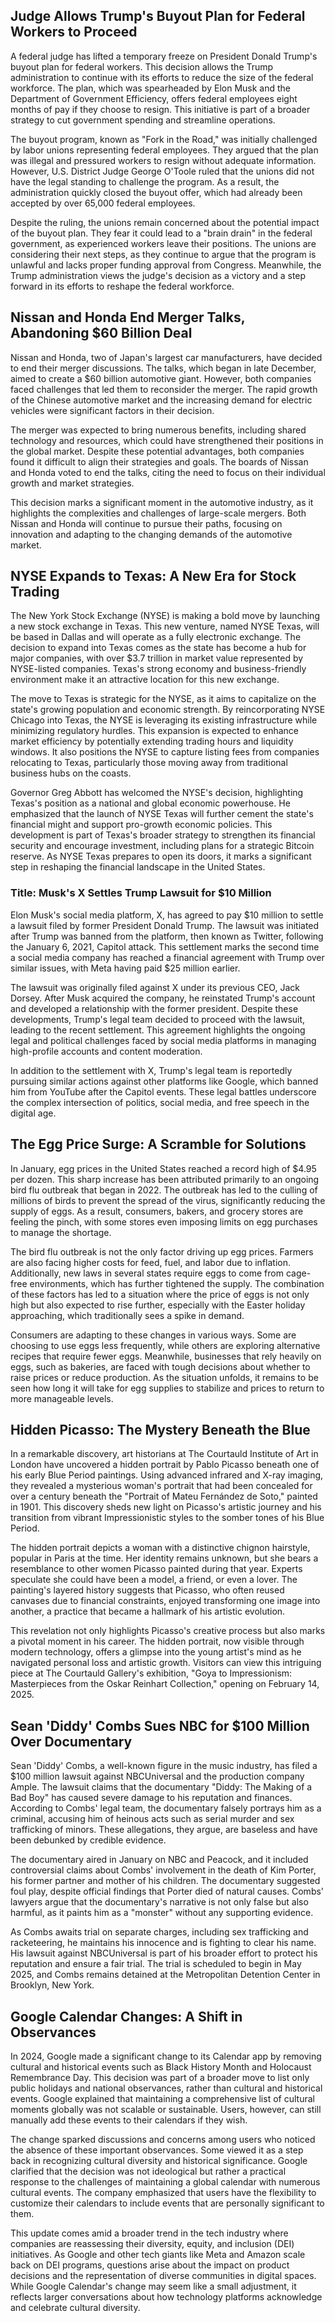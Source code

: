 ## Judge Allows Trump's Buyout Plan for Federal Workers to Proceed

A federal judge has lifted a temporary freeze on President Donald Trump's buyout plan for federal workers. This decision allows the Trump administration to continue with its efforts to reduce the size of the federal workforce. The plan, which was spearheaded by Elon Musk and the Department of Government Efficiency, offers federal employees eight months of pay if they choose to resign. This initiative is part of a broader strategy to cut government spending and streamline operations.

The buyout program, known as "Fork in the Road," was initially challenged by labor unions representing federal employees. They argued that the plan was illegal and pressured workers to resign without adequate information. However, U.S. District Judge George O'Toole ruled that the unions did not have the legal standing to challenge the program. As a result, the administration quickly closed the buyout offer, which had already been accepted by over 65,000 federal employees.

Despite the ruling, the unions remain concerned about the potential impact of the buyout plan. They fear it could lead to a "brain drain" in the federal government, as experienced workers leave their positions. The unions are considering their next steps, as they continue to argue that the program is unlawful and lacks proper funding approval from Congress. Meanwhile, the Trump administration views the judge's decision as a victory and a step forward in its efforts to reshape the federal workforce.

## Nissan and Honda End Merger Talks, Abandoning $60 Billion Deal

Nissan and Honda, two of Japan's largest car manufacturers, have decided to end their merger discussions. The talks, which began in late December, aimed to create a $60 billion automotive giant. However, both companies faced challenges that led them to reconsider the merger. The rapid growth of the Chinese automotive market and the increasing demand for electric vehicles were significant factors in their decision.

The merger was expected to bring numerous benefits, including shared technology and resources, which could have strengthened their positions in the global market. Despite these potential advantages, both companies found it difficult to align their strategies and goals. The boards of Nissan and Honda voted to end the talks, citing the need to focus on their individual growth and market strategies.

This decision marks a significant moment in the automotive industry, as it highlights the complexities and challenges of large-scale mergers. Both Nissan and Honda will continue to pursue their paths, focusing on innovation and adapting to the changing demands of the automotive market.

## NYSE Expands to Texas: A New Era for Stock Trading

The New York Stock Exchange (NYSE) is making a bold move by launching a new stock exchange in Texas. This new venture, named NYSE Texas, will be based in Dallas and will operate as a fully electronic exchange. The decision to expand into Texas comes as the state has become a hub for major companies, with over $3.7 trillion in market value represented by NYSE-listed companies. Texas's strong economy and business-friendly environment make it an attractive location for this new exchange.

The move to Texas is strategic for the NYSE, as it aims to capitalize on the state's growing population and economic strength. By reincorporating NYSE Chicago into Texas, the NYSE is leveraging its existing infrastructure while minimizing regulatory hurdles. This expansion is expected to enhance market efficiency by potentially extending trading hours and liquidity windows. It also positions the NYSE to capture listing fees from companies relocating to Texas, particularly those moving away from traditional business hubs on the coasts.

Governor Greg Abbott has welcomed the NYSE's decision, highlighting Texas's position as a national and global economic powerhouse. He emphasized that the launch of NYSE Texas will further cement the state's financial might and support pro-growth economic policies. This development is part of Texas's broader strategy to strengthen its financial security and encourage investment, including plans for a strategic Bitcoin reserve. As NYSE Texas prepares to open its doors, it marks a significant step in reshaping the financial landscape in the United States.

### Title: Musk's X Settles Trump Lawsuit for $10 Million

Elon Musk's social media platform, X, has agreed to pay $10 million to settle a lawsuit filed by former President Donald Trump. The lawsuit was initiated after Trump was banned from the platform, then known as Twitter, following the January 6, 2021, Capitol attack. This settlement marks the second time a social media company has reached a financial agreement with Trump over similar issues, with Meta having paid $25 million earlier.

The lawsuit was originally filed against X under its previous CEO, Jack Dorsey. After Musk acquired the company, he reinstated Trump's account and developed a relationship with the former president. Despite these developments, Trump's legal team decided to proceed with the lawsuit, leading to the recent settlement. This agreement highlights the ongoing legal and political challenges faced by social media platforms in managing high-profile accounts and content moderation.

In addition to the settlement with X, Trump's legal team is reportedly pursuing similar actions against other platforms like Google, which banned him from YouTube after the Capitol events. These legal battles underscore the complex intersection of politics, social media, and free speech in the digital age.

## The Egg Price Surge: A Scramble for Solutions

In January, egg prices in the United States reached a record high of $4.95 per dozen. This sharp increase has been attributed primarily to an ongoing bird flu outbreak that began in 2022. The outbreak has led to the culling of millions of birds to prevent the spread of the virus, significantly reducing the supply of eggs. As a result, consumers, bakers, and grocery stores are feeling the pinch, with some stores even imposing limits on egg purchases to manage the shortage.

The bird flu outbreak is not the only factor driving up egg prices. Farmers are also facing higher costs for feed, fuel, and labor due to inflation. Additionally, new laws in several states require eggs to come from cage-free environments, which has further tightened the supply. The combination of these factors has led to a situation where the price of eggs is not only high but also expected to rise further, especially with the Easter holiday approaching, which traditionally sees a spike in demand.

Consumers are adapting to these changes in various ways. Some are choosing to use eggs less frequently, while others are exploring alternative recipes that require fewer eggs. Meanwhile, businesses that rely heavily on eggs, such as bakeries, are faced with tough decisions about whether to raise prices or reduce production. As the situation unfolds, it remains to be seen how long it will take for egg supplies to stabilize and prices to return to more manageable levels.

## Hidden Picasso: The Mystery Beneath the Blue

In a remarkable discovery, art historians at The Courtauld Institute of Art in London have uncovered a hidden portrait by Pablo Picasso beneath one of his early Blue Period paintings. Using advanced infrared and X-ray imaging, they revealed a mysterious woman's portrait that had been concealed for over a century beneath the "Portrait of Mateu Fernández de Soto," painted in 1901. This discovery sheds new light on Picasso's artistic journey and his transition from vibrant Impressionistic styles to the somber tones of his Blue Period.

The hidden portrait depicts a woman with a distinctive chignon hairstyle, popular in Paris at the time. Her identity remains unknown, but she bears a resemblance to other women Picasso painted during that year. Experts speculate she could have been a model, a friend, or even a lover. The painting's layered history suggests that Picasso, who often reused canvases due to financial constraints, enjoyed transforming one image into another, a practice that became a hallmark of his artistic evolution.

This revelation not only highlights Picasso's creative process but also marks a pivotal moment in his career. The hidden portrait, now visible through modern technology, offers a glimpse into the young artist's mind as he navigated personal loss and artistic growth. Visitors can view this intriguing piece at The Courtauld Gallery's exhibition, "Goya to Impressionism: Masterpieces from the Oskar Reinhart Collection," opening on February 14, 2025.

## Sean 'Diddy' Combs Sues NBC for $100 Million Over Documentary

Sean 'Diddy' Combs, a well-known figure in the music industry, has filed a $100 million lawsuit against NBCUniversal and the production company Ample. The lawsuit claims that the documentary "Diddy: The Making of a Bad Boy" has caused severe damage to his reputation and finances. According to Combs' legal team, the documentary falsely portrays him as a criminal, accusing him of heinous acts such as serial murder and sex trafficking of minors. These allegations, they argue, are baseless and have been debunked by credible evidence.

The documentary aired in January on NBC and Peacock, and it included controversial claims about Combs' involvement in the death of Kim Porter, his former partner and mother of his children. The documentary suggested foul play, despite official findings that Porter died of natural causes. Combs' lawyers argue that the documentary's narrative is not only false but also harmful, as it paints him as a "monster" without any supporting evidence.

As Combs awaits trial on separate charges, including sex trafficking and racketeering, he maintains his innocence and is fighting to clear his name. His lawsuit against NBCUniversal is part of his broader effort to protect his reputation and ensure a fair trial. The trial is scheduled to begin in May 2025, and Combs remains detained at the Metropolitan Detention Center in Brooklyn, New York.

## Google Calendar Changes: A Shift in Observances

In 2024, Google made a significant change to its Calendar app by removing cultural and historical events such as Black History Month and Holocaust Remembrance Day. This decision was part of a broader move to list only public holidays and national observances, rather than cultural and historical events. Google explained that maintaining a comprehensive list of cultural moments globally was not scalable or sustainable. Users, however, can still manually add these events to their calendars if they wish.

The change sparked discussions and concerns among users who noticed the absence of these important observances. Some viewed it as a step back in recognizing cultural diversity and historical significance. Google clarified that the decision was not ideological but rather a practical response to the challenges of maintaining a global calendar with numerous cultural events. The company emphasized that users have the flexibility to customize their calendars to include events that are personally significant to them.

This update comes amid a broader trend in the tech industry where companies are reassessing their diversity, equity, and inclusion (DEI) initiatives. As Google and other tech giants like Meta and Amazon scale back on DEI programs, questions arise about the impact on product decisions and the representation of diverse communities in digital spaces. While Google Calendar's change may seem like a small adjustment, it reflects larger conversations about how technology platforms acknowledge and celebrate cultural diversity.
